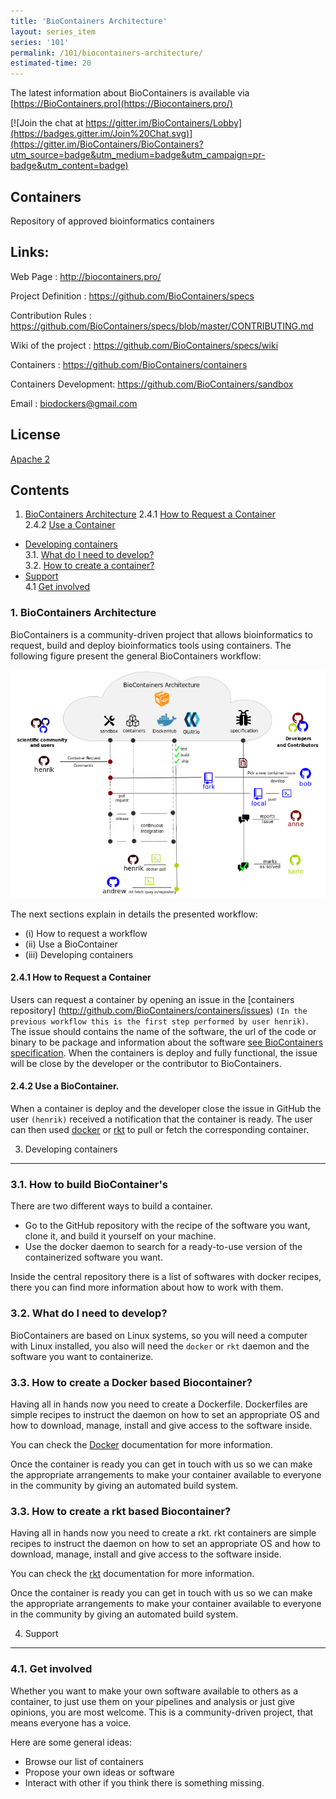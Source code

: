```yaml
---
title: 'BioContainers Architecture'
layout: series_item
series: '101'
permalink: /101/biocontainers-architecture/
estimated-time: 20
---
```


The latest information about BioContainers is available via [https://BioContainers.pro](https://Biocontainers.pro/)


[![Join the chat at https://gitter.im/BioContainers/Lobby](https://badges.gitter.im/Join%20Chat.svg)](https://gitter.im/BioContainers/BioContainers?utm_source=badge&utm_medium=badge&utm_campaign=pr-badge&utm_content=badge)


Containers
--------
Repository of approved bioinformatics containers

Links:
-------
Web Page              : http://biocontainers.pro/

Project Definition    : https://github.com/BioContainers/specs

Contribution Rules    : https://github.com/BioContainers/specs/blob/master/CONTRIBUTING.md

Wiki of the project   : https://github.com/BioContainers/specs/wiki

Containers            : https://github.com/BioContainers/containers

Containers Development: https://github.com/BioContainers/sandbox

Email                 : biodockers@gmail.com

License
----------

[Apache 2](http://www.apache.org/licenses/LICENSE-2.0)

Contents
----------

  1. [BioContainers Architecture](#24-biocontainers-architecture)
  2.4.1 [How to Request a Container](#241-how-to-request-a-container)  
  2.4.2 [Use a Container](#242-use-a-bioContainer.)      
* [Developing containers](#3-developing-containers)  
  3.1. [What do I need to develop?](#31-what-do-i-need-to-develop)  
  3.2. [How to create a container?](#32-how-to-create-a-container)  
* [Support](#4-support)  
  4.1  [Get involved](#41-get-involved)  


### 1. BioContainers Architecture

BioContainers is a community-driven project that allows bioinformatics to request, build and deploy bioinformatics tools using containers. The following figure
present the general BioContainers workflow:

![What is Container](https://raw.githubusercontent.com/BioContainers/specs/master/imgs/workflow.png)

The next sections explain in details the presented workflow:

 * (i) How to request a workflow
 * (ii) Use a BioContainer
 * (iii) Developing containers


#### 2.4.1 How to Request a Container

Users can request a container by opening an issue in the [containers repository] (http://github.com/BioContainers/containers/issues) `(In the previous workflow this is the first step performed by user henrik)`. The issue
should contains the name of the software, the url of the code or binary to be package and information about the software [see BioContainers specification](http://github.com/BioContainers/container-specs.md). When the containers
is deploy and fully functional, the issue will be close by the developer or the contributor to BioContainers.

#### 2.4.2 Use a BioContainer.

When a container is deploy and the developer close the issue in GitHub the user `(henrik)` received a notification that the container is ready.
The user can then used [docker](http://www.docker.com) or [rkt](https://coreos.com/rkt/docs/latest/) to pull or fetch the corresponding container.


3. Developing containers
-----------------------

### 3.1. How to build BioContainer's

There are two different ways to build a container.

* Go to the GitHub repository with the recipe of the software you want, clone it, and build it yourself on your machine.
* Use the docker daemon to search for a ready-to-use version of the containerized software you want.

Inside the central repository there is a list of softwares with docker recipes, there you can find more information about how to work with them.

### 3.2. What do I need to develop?

BioContainers are based on Linux systems, so you will need a computer with Linux installed, you also will need the `docker` or `rkt` daemon and the software you want to containerize.

### 3.3. How to create a Docker based Biocontainer?

Having all in hands now you need to create a Dockerfile. Dockerfiles are simple recipes to instruct the daemon on how to set an appropriate OS and how to download, manage, install and
give access to the software inside.

You can check the [Docker](https://docs.docker.com/reference/builder/) documentation for more information.

Once the container is ready you can get in touch with us so we can make the appropriate arrangements to make your container available to everyone in the community by giving an automated build system.

### 3.3. How to create a rkt based Biocontainer?

Having all in hands now you need to create a rkt. rkt containers are simple recipes to instruct the daemon on how to set an appropriate OS and how to download, manage, install and
give access to the software inside.

You can check the [rkt](https://github.com/coreos/rkt/blob/master/Documentation/getting-started-guide.md) documentation for more information.

Once the container is ready you can get in touch with us so we can make the appropriate arrangements to make your container available to everyone in the community by giving an automated build system.


4. Support
----------

### 4.1. Get involved

Whether you want to make your own software available to others as a container, to just use them on your pipelines and analysis or just give opinions, you are most welcome. This is a community-driven project, that means everyone has a voice.

Here are some general ideas:

* Browse our list of containers
* Propose your own ideas or software
* Interact with other if you think there is something missing.
